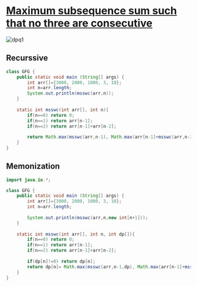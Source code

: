 # [**Maximum subsequence sum such that no three are consecutive**](https://www.geeksforgeeks.org/maximum-subsequence-sum-such-that-no-three-are-consecutive/)

![dpq1](https://user-images.githubusercontent.com/71629248/150648558-d6e17b2a-9ca8-4228-a4a4-087c71dca8c0.png)

## Recurssive 
```java
class GFG {
	public static void main (String[] args) {
		int arr[]={3000, 2000, 1000, 3, 10};
		int n=arr.length;
		System.out.println(msswc(arr,n));
	}
	
	static int msswc(int arr[], int n){
	    if(n==0) return 0;
	    if(n==1) return arr[n-1];
	    if(n==2) return arr[n-1]+arr[n-2];
	    
	    return Math.max(msswc(arr,n-1), Math.max(arr[n-1]+msswc(arr,n-2), arr[n-1]+arr[n-2]+msswc(arr,n-3)));
	}
}
```
## Memonization
```java
import java.io.*;

class GFG {
	public static void main (String[] args) {
		int arr[]={3000, 2000, 1000, 3, 10};
		int n=arr.length;
		
		System.out.println(msswc(arr,n,new int[n+1]));
	}
	
	static int msswc(int arr[], int n, int dp[]){
	    if(n==0) return 0;
	    if(n==1) return arr[n-1];
	    if(n==2) return arr[n-1]+arr[n-2];
	    
	    if(dp[n]!=0) return dp[n];
	    return dp[n]= Math.max(msswc(arr,n-1,dp), Math.max(arr[n-1]+msswc(arr,n-2,dp), arr[n-1]+arr[n-2]+msswc(arr,n-3,dp)));
	}
}
```
